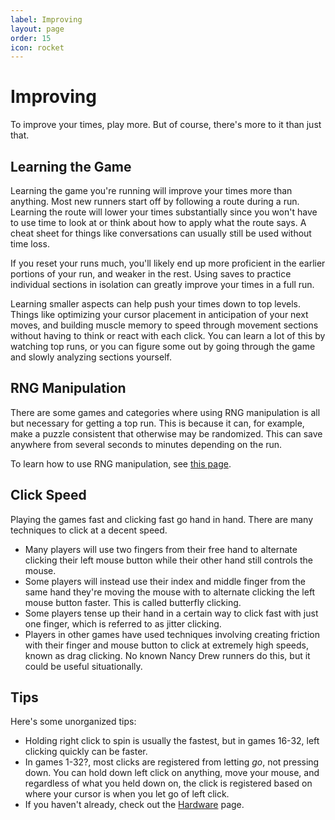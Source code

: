 ```yaml
---
label: Improving
layout: page
order: 15
icon: rocket
---
```


# Improving

To improve your times, play more. But of course, there's more to it than just that.

## Learning the Game

Learning the game you're running will improve your times more than anything. Most new runners start off by following a route during a run. Learning the route will lower your times substantially since you won't have to use time to look at or think about how to apply what the route says. A cheat sheet for things like conversations can usually still be used without time loss.

If you reset your runs much, you'll likely end up more proficient in the earlier portions of your run, and weaker in the rest. Using saves to practice individual sections in isolation can greatly improve your times in a full run.

Learning smaller aspects can help push your times down to top levels. Things like optimizing your cursor placement in anticipation of your next moves, and building muscle memory to speed through movement sections without having to think or react with each click. You can learn a lot of this by watching top runs, or you can figure some out by going through the game and slowly analyzing sections yourself.

## RNG Manipulation

There are some games and categories where using RNG manipulation is all but necessary for getting a top run. This is because it can, for example, make a puzzle consistent that otherwise may be randomized. This can save anywhere from several seconds to minutes depending on the run.

To learn how to use RNG manipulation, see [this page](/advanced/rng-manip.md).

## Click Speed

Playing the games fast and clicking fast go hand in hand. There are many techniques to click at a decent speed. 
- Many players will use two fingers from their free hand to alternate clicking their left mouse button while their other hand still controls the mouse. 
- Some players will instead use their index and middle finger from the same hand they're moving the mouse with to alternate clicking the left mouse button faster. This is called butterfly clicking. 
- Some players tense up their hand in a certain way to click fast with just one finger, which is referred to as jitter clicking.
- Players in other games have used techniques involving creating friction with their finger and mouse button to click at extremely high speeds, known as drag clicking. No known Nancy Drew runners do this, but it could be useful situationally.

## Tips

Here's some unorganized tips:
- Holding right click to spin is usually the fastest, but in games 16-32, left clicking quickly can be faster.
- In games 1-32?, most clicks are registered from letting *go*, not pressing down. You can hold down left click on anything, move your mouse, and regardless of what you held down on, the click is registered based on where your cursor is when you let go of left click.
- If you haven't already, check out the [Hardware](/basics/hardware.md) page.
